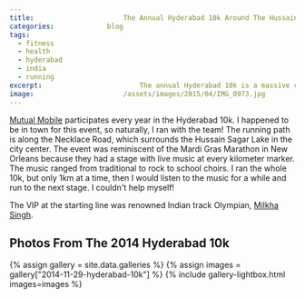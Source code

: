 ```yaml
---
title:						The Annual Hyderabad 10k Around The Hussain Sagar Lake
categories:				blog
tags:
  - fitness
  - health
  - hyderabad
  - india
  - running
excerpt:						The annual Hyderabad 10k is a massive city-wide event with olympian leaders, beautiful scenery and live music on at every kilometer.
image:						/assets/images/2015/04/IMG_0973.jpg
---
```


[Mutual Mobile](/tag/mutual-mobile/) participates every year in the Hyderabad 10k. I happened to be in town for this event, so naturally, I ran with the team! The running path is along the Necklace Road, which surrounds the Hussain Sagar Lake in the city center. The event was reminiscent of the Mardi Gras Marathon in New Orleans because they had a stage with live music at every kilometer marker. The music ranged from traditional to rock to school choirs. I ran the whole 10k, but only 1km at a time, then I would listen to the music for a while and run to the next stage. I couldn't help myself!

The VIP at the starting line was renowned Indian track Olympian, [Milkha Singh](https://en.wikipedia.org/wiki/Milkha_Singh).

## Photos From The 2014 Hyderabad 10k

{% assign gallery = site.data.galleries %}
{% assign images = gallery["2014-11-29-hyderabad-10k"] %}
{% include gallery-lightbox.html images=images %}